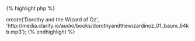 {% highlight php %}
<?php

require '../vendor/autoload.php';

$bundle = new Clarify\Bundle('my api key');
$result = $bundle->create('Dorothy and the Wizard of Oz', 'http://media.clarify.io/audio/books/dorothyandthewizardinoz_01_baum_64kb.mp3');
{% endhighlight %}